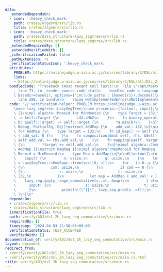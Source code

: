 ```yaml
---
data:
  _extendedDependsOn:
  - icon: ':heavy_check_mark:'
    path: crates/algebra/src/lib.rs
    title: crates/algebra/src/lib.rs
  - icon: ':heavy_check_mark:'
    path: crates/data_structure/lazy_segtree/src/lib.rs
    title: crates/data_structure/lazy_segtree/src/lib.rs
  _extendedRequiredBy: []
  _extendedVerifiedWith: []
  _isVerificationFailed: false
  _pathExtension: rs
  _verificationStatusIcon: ':heavy_check_mark:'
  attributes:
    PROBLEM: https://onlinejudge.u-aizu.ac.jp/courses/library/3/DSL/all/DSL_2_H
    links:
    - https://onlinejudge.u-aizu.ac.jp/courses/library/3/DSL/all/DSL_2_H
  bundledCode: "Traceback (most recent call last):\n  File \"/opt/hostedtoolcache/Python/3.10.14/x64/lib/python3.10/site-packages/onlinejudge_verify/documentation/build.py\"\
    , line 71, in _render_source_code_stat\n    bundled_code = language.bundle(stat.path,\
    \ basedir=basedir, options={'include_paths': [basedir]}).decode()\n  File \"/opt/hostedtoolcache/Python/3.10.14/x64/lib/python3.10/site-packages/onlinejudge_verify/languages/rust.py\"\
    , line 288, in bundle\n    raise NotImplementedError\nNotImplementedError\n"
  code: "// verification-helper: PROBLEM https://onlinejudge.u-aizu.ac.jp/courses/library/3/DSL/all/DSL_2_H\n\
    \nuse lazy_segtree::LazySegTree;\nuse proconio::{fastout, input};\n\nstruct MinMonoid\
    \ {}\nimpl algebra::Monoid for MinMonoid {\n    type Target = i32;\n    fn id_element()\
    \ -> Self::Target {\n        i32::MAX\n    }\n    fn binary_operation(a: &Self::Target,\
    \ b: &Self::Target) -> Self::Target {\n        *a.min(b)\n    }\n}\n#[derive(Clone,\
    \ Debug, PartialEq, Eq)]\nstruct AddMap {\n    add_val: i32,\n}\nimpl algebra::Map\
    \ for AddMap {\n    type Target = i32;\n    fn id_map() -> Self {\n        AddMap\
    \ { add_val: 0 }\n    }\n    fn composition(&mut self, rhs: &Self) {\n       \
    \ self.add_val += rhs.add_val;\n    }\n    fn mapping(&self, target: &mut Self::Target)\
    \ {\n        *target += self.add_val;\n    }\n}\nimpl algebra::Commutative for\
    \ AddMap {}\nstruct RmqRaq {}\nimpl algebra::MapMonoid for RmqRaq {\n    type\
    \ Monoid = MinMonoid;\n    type Map = AddMap;\n}\n\n#[fastout]\nfn main() {\n\
    \    input! {\n        n: usize,\n        q: usize,\n    }\n    let mut lazy_seg\
    \ = LazySegTree::<RmqRaq>::from(vec![0; n]);\n    for _ in 0..q {\n        input!\
    \ {\n            com: usize,\n        }\n        if com == 0 {\n            input!\
    \ {\n                s: usize,\n                t: usize,\n                x:\
    \ i32,\n            }\n            let map = AddMap { add_val: x };\n        \
    \    lazy_seg.apply_range_commutative(s..=t, &map);\n        } else {\n      \
    \      input! {\n                s: usize,\n                t: usize,\n      \
    \      }\n            println!(\"{}\", lazy_seg.prod(s..=t));\n        }\n   \
    \ }\n}\n"
  dependsOn:
  - crates/algebra/src/lib.rs
  - crates/data_structure/lazy_segtree/src/lib.rs
  isVerificationFile: true
  path: verify/AOJ/dsl_2h_lazy_seg_commutative/src/main.rs
  requiredBy: []
  timestamp: '2024-04-03 21:58:01+09:00'
  verificationStatus: TEST_ACCEPTED
  verifiedWith: []
documentation_of: verify/AOJ/dsl_2h_lazy_seg_commutative/src/main.rs
layout: document
redirect_from:
- /verify/verify/AOJ/dsl_2h_lazy_seg_commutative/src/main.rs
- /verify/verify/AOJ/dsl_2h_lazy_seg_commutative/src/main.rs.html
title: verify/AOJ/dsl_2h_lazy_seg_commutative/src/main.rs
---
```

